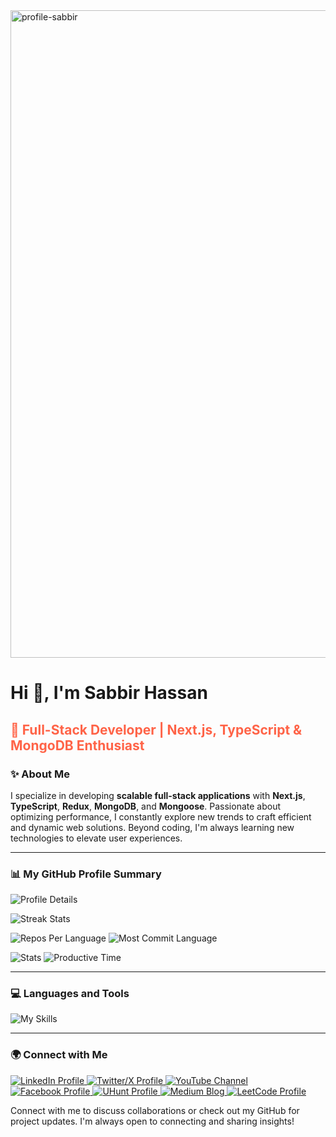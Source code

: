 <img width="1036" alt="profile-sabbir" src="https://github.com/user-attachments/assets/94b0e9b4-cc24-4bc3-bfeb-d72f4735c160" />
<h1>Hi 👋, I'm Sabbir Hassan</h1>
<h2 style="color: #FF6347">🚀 Full-Stack Developer | Next.js, TypeScript & MongoDB Enthusiast</h2>

<h3>✨ About Me</h3>
<p>
    I specialize in developing <strong>scalable full-stack applications</strong> with <strong>Next.js</strong>, <strong>TypeScript</strong>, <strong>Redux</strong>, <strong>MongoDB</strong>, and <strong>Mongoose</strong>. Passionate about optimizing performance, I constantly explore new trends to craft efficient and dynamic web solutions. Beyond coding, I'm always learning new technologies to elevate user experiences.
</p>

---

<h3>📊 My GitHub Profile Summary</h3>
<p>
       <img src="https://github-profile-summary-cards.vercel.app/api/cards/profile-details?username=devalienbrain&theme=transparent" alt="Profile Details" />
</p>
<p>
    <img src="https://streak-stats.demolab.com?user=devalienbrain&theme=transparent" alt="Streak Stats" style="border: none;" />
</p>
<p>
    <img src="https://github-profile-summary-cards.vercel.app/api/cards/repos-per-language?username=devalienbrain&theme=transparent" alt="Repos Per Language" />
    <img src="http://github-profile-summary-cards.vercel.app/api/cards/most-commit-language?username=devalienbrain&theme=transparent" alt="Most Commit Language" />
</p>
<p>
    <img src="http://github-profile-summary-cards.vercel.app/api/cards/stats?username=devalienbrain&theme=transparent" alt="Stats" />
    <img src="http://github-profile-summary-cards.vercel.app/api/cards/productive-time?username=devalienbrain&theme=transparent" alt="Productive Time" />
</p>





---

<h3>💻 Languages and Tools</h3>
<p>
    <img src="https://skillicons.dev/icons?i=nextjs,typescript,mongodb,redux,nodejs,express,react,tailwind,vercel&theme=dark" alt="My Skills" />
</p>

---

<h3>🌍 Connect with Me</h3>
<p>
    <a href="https://bd.linkedin.com/in/md-sabbir-hassan-murad?trk=profile-badge" target="_blank">
        <img src="https://img.shields.io/badge/LinkedIn-0077B5?style=for-the-badge&logo=linkedin&logoColor=white" alt="LinkedIn Profile">
    </a>
    <a href="https://x.com/Hassan006930481" target="_blank">
        <img src="https://img.shields.io/badge/X-1DA1F2?style=for-the-badge&logo=x&logoColor=white" alt="Twitter/X Profile">
    </a>
    <a href="https://www.youtube.com/@devAlienBrain" target="_blank">
        <img src="https://img.shields.io/badge/YouTube-FF0000?style=for-the-badge&logo=youtube&logoColor=white" alt="YouTube Channel">
    </a>
    <a href="https://www.facebook.com/md.sabbirhassanmurad" target="_blank">
        <img src="https://img.shields.io/badge/Facebook-1877F2?style=for-the-badge&logo=facebook&logoColor=white" alt="Facebook Profile">
    </a>
    <a href="https://uhunt.onlinejudge.org/id/14940" target="_blank">
        <img src="https://img.shields.io/badge/UHunt-FFD700?style=for-the-badge" alt="UHunt Profile">
    </a>
    <a href="https://medium.com/@hassansabbir0321" target="_blank">
        <img src="https://img.shields.io/badge/Medium-00AB6C?style=for-the-badge&logo=medium&logoColor=white" alt="Medium Blog">
    </a>
    <a href="https://leetcode.com/u/devalienbrain/" target="_blank">
        <img src="https://img.shields.io/badge/LeetCode-FFA116?style=for-the-badge&logo=leetcode&logoColor=white" alt="LeetCode Profile">
    </a>
</p>
<p>
    Connect with me to discuss collaborations or check out my GitHub for project updates. I'm always open to connecting and sharing insights!
</p>

